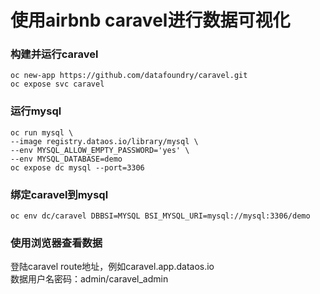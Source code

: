# 使用airbnb caravel进行数据可视化

###  构建并运行caravel
```
oc new-app https://github.com/datafoundry/caravel.git
oc expose svc caravel
```

### 运行mysql
```
oc run mysql \
--image registry.dataos.io/library/mysql \
--env MYSQL_ALLOW_EMPTY_PASSWORD='yes' \
--env MYSQL_DATABASE=demo 
oc expose dc mysql --port=3306
```

###  绑定caravel到mysql
```
oc env dc/caravel DBBSI=MYSQL BSI_MYSQL_URI=mysql://mysql:3306/demo
```

### 使用浏览器查看数据
登陆caravel route地址，例如caravel.app.dataos.io  
数据用户名密码：admin/caravel_admin
